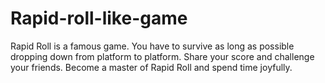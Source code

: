# Rapid-roll-like-game

Rapid Roll is a famous game. You have to survive as long as possible dropping down from platform to platform. Share your score and challenge your friends. Become a master of Rapid Roll and spend time joyfully.
